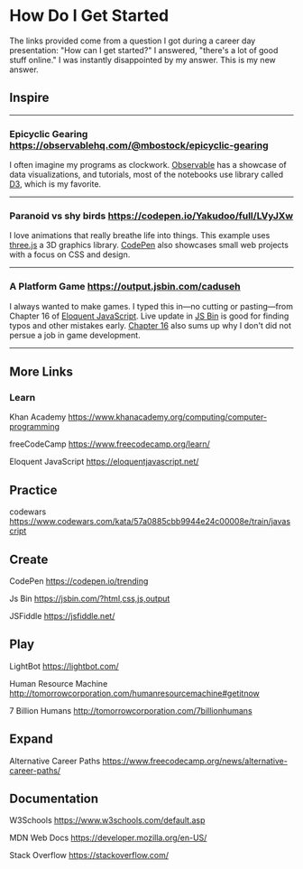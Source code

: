 # How Do I Get Started

The links provided come from a question I got during a career day presentation: "How can I get started?" I answered, "there's a lot of good stuff online." I was instantly disappointed by my answer. This is my new answer.

## Inspire

---

### Epicyclic Gearing <https://observablehq.com/@mbostock/epicyclic-gearing>

I often imagine my programs as clockwork. [Observable](https://observablehq.com/) has a showcase of data visualizations, and tutorials, most of the notebooks use library called [D3](https://d3js.org/), which is my favorite.

---

### Paranoid vs shy birds <https://codepen.io/Yakudoo/full/LVyJXw>

I love animations that really breathe life into things. This example uses [three.js](https://threejs.org/) a 3D graphics library. [CodePen](https://codepen.io/) also showcases small web projects with a focus on CSS and design.

---

### A Platform Game <https://output.jsbin.com/caduseh>

I always wanted to make games. I typed this in—no cutting or pasting—from Chapter 16 of [Eloquent JavaScript](https://eloquentjavascript.net/). Live update in [JS Bin](https://jsbin.com) is good for finding typos and other mistakes early. [Chapter 16](https://eloquentjavascript.net/16_game.html#p_hkas9mExVc) also sums up why I don't did not persue a job in game development.

---

## More Links

### Learn

Khan Academy <https://www.khanacademy.org/computing/computer-programming>

freeCodeCamp <https://www.freecodecamp.org/learn/>

Eloquent JavaScript <https://eloquentjavascript.net/>

## Practice

codewars <https://www.codewars.com/kata/57a0885cbb9944e24c00008e/train/javascript>

## Create

CodePen <https://codepen.io/trending>

Js Bin <https://jsbin.com/?html,css,js,output>

JSFiddle <https://jsfiddle.net/>

## Play

LightBot <https://lightbot.com/>

Human Resource Machine <http://tomorrowcorporation.com/humanresourcemachine#getitnow>

7 Billion Humans <http://tomorrowcorporation.com/7billionhumans>

## Expand

Alternative Career Paths <https://www.freecodecamp.org/news/alternative-career-paths/>

## Documentation

W3Schools <https://www.w3schools.com/default.asp>

MDN Web Docs <https://developer.mozilla.org/en-US/>

Stack Overflow <https://stackoverflow.com/>
